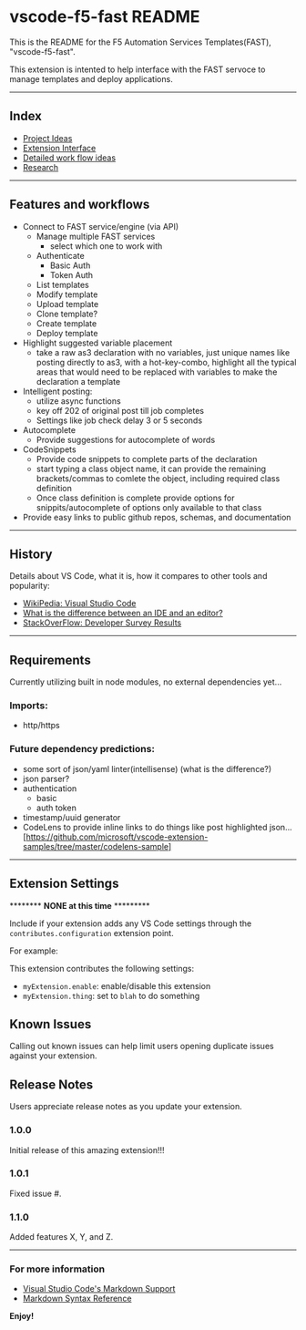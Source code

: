 # vscode-f5-fast README

This is the README for the F5 Automation Services Templates(FAST), "vscode-f5-fast". 

This extension is intented to help interface with the FAST servoce to manage templates and deploy applications.

---

## Index

* [Project Ideas](./project_details.md)
* [Extension Interface](./extensionInterface.md)
* [Detailed work flow ideas](./workflows.md)
* [Research](./research.md)

---

## Features and workflows

* Connect to FAST service/engine (via API)
  * Manage multiple FAST services
    * select which one to work with
  * Authenticate
    * Basic Auth
    * Token Auth
  * List templates
  * Modify template
  * Upload template
  * Clone template?
  * Create template
  * Deploy template
* Highlight suggested variable placement
  * take a raw as3 declaration with no variables, just unique names like posting directly to as3, with a hot-key-combo, highlight all the typical areas that would need to be replaced with variables to make the declaration a template
* Intelligent posting:
  * utilize async functions
  * key off 202 of original post till job completes
  * Settings like job check delay 3 or 5 seconds
* Autocomplete
  * Provide suggestions for autocomplete of words
* CodeSnippets
  * Provide code snippets to complete parts of the declaration
  * start typing a class object name, it can provide the remaining brackets/commas to comlete the object, including required class definition
  * Once class definition is complete provide options for snippits/autocomplete of options only available to that class
* Provide easy links to public github repos, schemas, and documentation

---

## History

Details about VS Code, what it is, how it compares to other tools and popularity:

* [WikiPedia: Visual Studio Code](https://en.wikipedia.org/wiki/Visual_Studio_Code)
* [What is the difference between an IDE and an editor?](https://discuss.atom.io/t/what-is-the-difference-between-an-ide-and-an-editor/32629)
* [StackOverFlow: Developer Survey Results](https://insights.stackoverflow.com/survey/2019#development-environments-and-tools)

---

## Requirements

Currently utilizing built in node modules, no external dependencies yet...

### Imports:

* http/https

### Future dependency predictions:
* some sort of json/yaml linter(intellisense) (what is the difference?)
* json parser?
* authentication
  * basic
  * auth token
* timestamp/uuid generator
* CodeLens to provide inline links to do things like post highlighted json...[https://github.com/microsoft/vscode-extension-samples/tree/master/codelens-sample]

---

## Extension Settings

******** **NONE at this time** *********

Include if your extension adds any VS Code settings through the `contributes.configuration` extension point.

For example:

This extension contributes the following settings:

* `myExtension.enable`: enable/disable this extension
* `myExtension.thing`: set to `blah` to do something

## Known Issues

Calling out known issues can help limit users opening duplicate issues against your extension.

## Release Notes

Users appreciate release notes as you update your extension.

### 1.0.0

Initial release of this amazing extension!!!

### 1.0.1

Fixed issue #.

### 1.1.0

Added features X, Y, and Z.

---

### For more information

* [Visual Studio Code's Markdown Support](http://code.visualstudio.com/docs/languages/markdown)
* [Markdown Syntax Reference](https://help.github.com/articles/markdown-basics/)

**Enjoy!**


